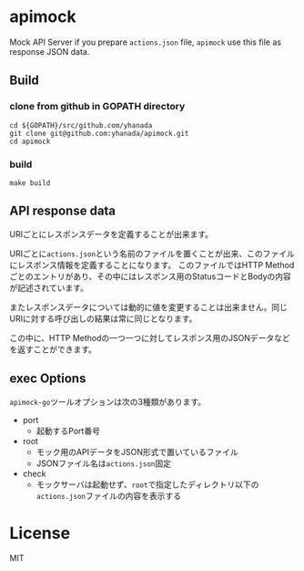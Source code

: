 # apimock

Mock API Server
if you prepare `actions.json` file, `apimock` use this file as response JSON data.

## Build

### clone from github in GOPATH directory
```shell
cd ${GOPATH}/src/github.com/yhanada
git clone git@github.com:yhanada/apimock.git
cd apimock
```

### build

```shell
make build
```

## API response data
URIごとにレスポンスデータを定義することが出来ます。

URIごとに`actions.json`という名前のファイルを置くことが出来、このファイルにレスポンス情報を定義することになります。
このファイルではHTTP Methodごとのエントリがあり、その中にはレスポンス用のStatusコードとBodyの内容が記述されています。

またレスポンスデータについては動的に値を変更することは出来ません。同じURIに対する呼び出しの結果は常に同じとなります。

この中に、HTTP Methodの一つ一つに対してレスポンス用のJSONデータなどを返すことができます。

## exec Options
`apimock-go`ツールオプションは次の3種類があります。

* port
    * 起動するPort番号
* root
    * モック用のAPIデータをJSON形式で置いているファイル
    * JSONファイル名は`actions.json`固定
* check
    * モックサーバは起動せず、`root`で指定したディレクトリ以下の`actions.json`ファイルの内容を表示する

# License
MIT
